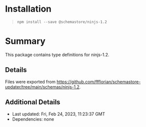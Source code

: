 # Installation
> `npm install --save @schemastore/ninjs-1.2`

# Summary
This package contains type definitions for ninjs-1.2.

## Details
Files were exported from https://github.com/ffflorian/schemastore-updater/tree/main/schemas/ninjs-1.2.

## Additional Details
* Last updated: Fri, Feb 24, 2023, 11:23:37 GMT
* Dependencies: none
